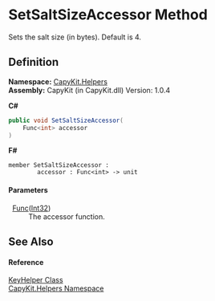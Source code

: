 # SetSaltSizeAccessor Method


Sets the salt size (in bytes). Default is 4.



## Definition
**Namespace:** <a href="N_CapyKit_Helpers.md">CapyKit.Helpers</a>  
**Assembly:** CapyKit (in CapyKit.dll) Version: 1.0.4

**C#**
``` C#
public void SetSaltSizeAccessor(
	Func<int> accessor
)
```
**F#**
``` F#
member SetSaltSizeAccessor : 
        accessor : Func<int> -> unit 
```



#### Parameters
<dl><dt>  <a href="https://learn.microsoft.com/dotnet/api/system.func-1" target="_blank" rel="noopener noreferrer">Func</a>(<a href="https://learn.microsoft.com/dotnet/api/system.int32" target="_blank" rel="noopener noreferrer">Int32</a>)</dt><dd>The accessor function.</dd></dl>

## See Also


#### Reference
<a href="T_CapyKit_Helpers_KeyHelper.md">KeyHelper Class</a>  
<a href="N_CapyKit_Helpers.md">CapyKit.Helpers Namespace</a>  

